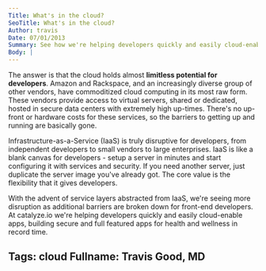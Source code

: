 ```yaml
---
Title: What's in the cloud?
SeoTitle: What's in the cloud?
Author: travis
Date: 07/01/2013
Summary: See how we're helping developers quickly and easily cloud-enable apps, building secure and full featured apps for health and wellness in record time.
Body: |
---
```

The answer is that the cloud holds almost **limitless potential for developers**. Amazon and Rackspace, and an increasingly diverse group of other vendors, have commoditized cloud computing in its most raw form. These vendors provide access to virtual servers, shared or dedicated, hosted in secure data centers with extremely high up-times. There's no up-front or hardware costs for these services, so the barriers to getting up and running are basically gone.

Infrastructure-as-a-Service (IaaS) is truly disruptive for developers, from independent developers to small vendors to large enterprises. IaaS is like a blank canvas for developers - setup a server in minutes and start configuring it with services and security. If you need another server, just duplicate the server image you've already got. The core value is the flexibility that it gives developers.

With the advent of service layers abstracted from IaaS, we're seeing more disruption as additional barriers are broken down for front-end developers. At catalyze.io we're helping developers quickly and easily cloud-enable apps, building secure and full featured apps for health and wellness in record time.

Tags: cloud
Fullname: Travis Good, MD
---
